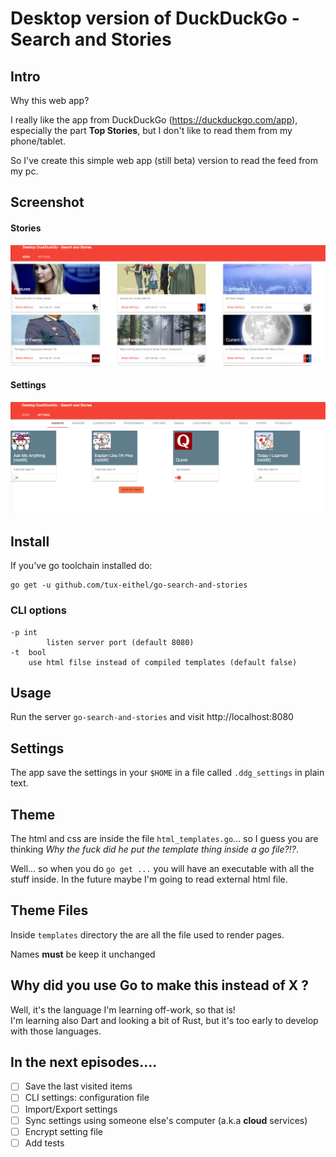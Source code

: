 # Desktop version of DuckDuckGo - Search and Stories



## Intro
Why this web app?

I really like the app from DuckDuckGo (https://duckduckgo.com/app), especially the part **Top Stories**, but I don't like to read them from my phone/tablet.

So I've create this simple web app (still beta) version to read the feed from my pc.



## Screenshot

#### Stories
![List Stories](/screenshot/stories.png?raw=true)

#### Settings
![Settings](/screenshot/settings.png?raw=true)



## Install

If you've go toolchain installed do:
```
go get -u github.com/tux-eithel/go-search-and-stories
```



### CLI options
```
-p int
    	listen server port (default 8080)
-t	bool
    use html filse instead of compiled templates (default false)
```



## Usage

Run the server `go-search-and-stories` and visit http://localhost:8080



## Settings

The app save the settings in your `$HOME` in a file called `.ddg_settings` in plain text.



## Theme

The html and css are inside the file `html_templates.go`... so I guess you are thinking *Why the fuck did he put the template thing inside a go file?!?*.

Well... so when you do `go get ...` you will have an executable with all the stuff inside. In the future maybe I'm going to read external html file.



## Theme Files

Inside `templates` directory the are all the file used to render pages.

Names **must** be keep it unchanged



## Why did you use Go to make this instead of X ?

Well, it's the language I'm learning off-work, so that is!  
I'm learning also Dart and looking a bit of Rust, but it's too early to develop with those languages.



## In the next episodes....

- [ ] Save the last visited items
- [ ] CLI settings: configuration file
- [ ] Import/Export settings
- [ ] Sync settings using someone else's computer (a.k.a **cloud** services)
- [ ] Encrypt setting file
- [ ] Add tests
